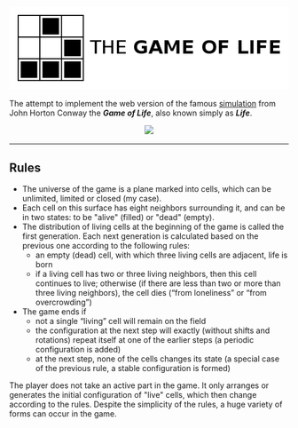 ![GoL title](/resources/title.png "Game of Life title image.")

The attempt to implement the web version of the famous [simulation](https://en.wikipedia.org/wiki/Conway%27s_Game_of_Life) from John Horton Conway the *__Game of Life__*, also known simply as *__Life__*. 

<p align="center">
<img src="https://conwaylife.com/w/images/8/81/Glider.gif">
</p>

<hr>

## Rules


* The universe of the game is a plane marked into cells, which can be unlimited, limited or closed (my case).
* Each cell on this surface has eight neighbors surrounding it, and can be in two states: to be "alive" (filled) or "dead" (empty).
* The distribution of living cells at the beginning of the game is called the first generation. Each next generation is calculated based on the previous one according to the following rules:
    * an empty (dead) cell, with which three living cells are adjacent, life is born
    * if a living cell has two or three living neighbors, then this cell continues to live; otherwise (if there are less than two or more than three living neighbors), the cell dies (“from loneliness” or “from overcrowding”)
* The game ends if
    * not a single “living” cell will remain on the field
    * the configuration at the next step will exactly (without shifts and rotations) repeat itself at one of the earlier steps (a periodic configuration is added)
    * at the next step, none of the cells changes its state (a special case of the previous rule, a stable configuration is formed)

The player does not take an active part in the game. It only arranges or generates the initial configuration of "live" cells, which then change according to the rules. Despite the simplicity of the rules, a huge variety of forms can occur in the game.